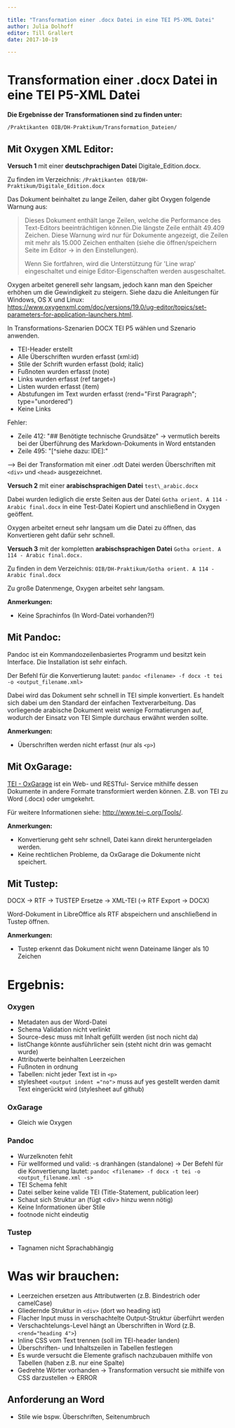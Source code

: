 ```yaml
---

title: "Transformation einer .docx Datei in eine TEI P5-XML Datei"
author: Julia Dolhoff
editor: Till Grallert
date: 2017-10-19

---
```


# Transformation einer .docx Datei in eine TEI P5-XML Datei

**Die Ergebnisse der Transformationen sind zu finden unter:**

`/Praktikanten OIB/DH-Praktikum/Transformation_Dateien/`

## Mit Oxygen XML Editor:

**Versuch 1** mit einer **deutschprachigen Datei** Digitale\_Edition.docx.

Zu finden im Verzeichnis: `/Praktikanten OIB/DH-Praktikum/Digitale_Edition.docx`


Das Dokument beinhaltet zu lange Zeilen, daher gibt Oxygen folgende Warnung aus:
> Dieses Dokument enthält lange Zeilen, welche die Performance des Text-Editors beeinträchtigen können.Die längste Zeile enthält 49.409 Zeichen.
> Diese Warnung wird nur für Dokumente angezeigt, die Zeilen mit mehr als 15.000 Zeichen enthalten (siehe die öffnen/speichern Seite im Editor -> in den Einstellungen).
> 
> Wenn Sie fortfahren, wird die Unterstützung für 'Line wrap' eingeschaltet und einige Editor-Eigenschaften werden ausgeschaltet.

Oxygen arbeitet generell sehr langsam, jedoch kann man den Speicher erhöhen um die Gewindigkeit zu steigern. Siehe dazu die Anleitungen für Windows, OS X und Linux: <https://www.oxygenxml.com/doc/versions/19.0/ug-editor/topics/set-parameters-for-application-launchers.html>.

In Transformations-Szenarien DOCX TEI P5 wählen und Szenario anwenden.

- TEI-Header erstellt
- Alle Überschriften wurden erfasst (xml:id)
- Stile der Schrift wurden erfasst (bold; italic)
- Fußnoten wurden erfasst (note)
- Links wurden erfasst (ref target=)
- Listen wurden erfasst (item)
- Abstufungen im Text wurden erfasst (rend="First Paragraph"; type="unordered")
- Keine Links


Fehler:

- Zeile 412: "## Benötigte technische Grundsätze" -> vermutlich bereits bei der Überführung des Markdown-Dokuments in Word entstanden
- Zeile 495: "[^siehe dazu: IDE]:"

--> Bei der Transformation mit einer .odt Datei werden Überschriften mit `<div>` und `<head>` ausgezeichnet.

**Versuch 2** mit einer **arabischsprachigen Datei** `test\_arabic.docx`


Dabei wurden lediglich die erste Seiten aus der Datei `Gotha orient. A 114 - Arabic final.docx` in eine Test-Datei Kopiert und anschließend in Oxygen geöffent.

Oxygen arbeitet erneut sehr langsam um die Datei zu öffnen, das Konvertieren geht dafür sehr schnell.


**Versuch 3** mit der kompletten **arabischsprachigen Datei** `Gotha orient. A 114 - Arabic final.docx.`

Zu finden in dem Verzeichnis:
`OIB/DH-Praktikum/Gotha orient. A 114 - Arabic final.docx`

Zu große Datenmenge, Oxygen arbeitet sehr langsam.

**Anmerkungen:**

- Keine Sprachinfos (In Word-Datei vorhanden?!)


## Mit Pandoc:

Pandoc ist ein Kommandozeilenbasiertes Programm und besitzt kein Interface.
Die Installation ist sehr einfach.

Der Befehl für die Konvertierung lautet:
`pandoc <filename> -f docx -t tei -o <output_filename.xml>`

Dabei wird das Dokument sehr schnell in TEI simple konvertiert. Es handelt sich dabei um den Standard der einfachen Textverarbeitung. Das vorliegende arabische Dokument weist wenige Formatierungen auf, wodurch der Einsatz von TEI Simple durchaus erwähnt werden sollte.

**Anmerkungen:**

- Überschriften werden nicht erfasst (nur als `<p>`)

## Mit OxGarage:

[TEI - OxGarage](http://www.tei-c.org/oxgarage/#) ist ein Web- und RESTful- Service mithilfe dessen Dokumente in andere Formate transformiert werden können. Z.B. von TEI zu Word (.docx) oder umgekehrt.

Für weitere Informationen siehe: <http://www.tei-c.org/Tools/>.

**Anmerkungen:**

- Konvertierung geht sehr schnell, Datei kann direkt heruntergeladen werden.
- Keine rechtlichen Probleme, da OxGarage die Dokumente nicht speichert.


## Mit Tustep:

DOCX -> RTF -> TUSTEP Ersetze -> XML-TEI (-> RTF Export -> DOCX)

Word-Dokument in LibreOffice als RTF abspeichern und anschließend in Tustep öffnen.

**Anmerkungen:**

- Tustep erkennt das Dokument nicht wenn Dateiname länger als 10 Zeichen

# Ergebnis:

### Oxygen

- Metadaten aus der Word-Datei
- Schema Validation nicht verlinkt
- Source-desc muss mit Inhalt gefüllt werden (ist noch nicht da)
- listChange könnte ausführlicher sein (steht nicht drin was gemacht wurde)
- Attributwerte beinhalten Leerzeichen
- Fußnoten in ordnung
- Tabellen: nicht jeder Text ist in `<p>`
- stylesheet `<output indent ="no">` muss auf yes gestellt werden damit Text eingerückt wird (stylesheet auf github)

### OxGarage

- Gleich wie Oxygen


### Pandoc

- Wurzelknoten fehlt
- Für wellformed und valid: -s dranhängen (standalone)
-> Der Befehl für die Konvertierung lautet:
`pandoc <filename> -f docx -t tei -o <output_filename.xml -s>`
- TEI Schema fehlt
- Datei selber keine valide TEI (Title-Statement, publication leer)
- Schaut sich Struktur an (fügt \<div> hinzu wenn nötig)
- Keine Informationen über Stile
- footnode nicht eindeutig

### Tustep
- Tagnamen nicht Sprachabhängig


# Was wir brauchen:

- Leerzeichen ersetzen aus Attributwerten (z.B. Bindestrich oder camelCase)
- Gliedernde Struktur in `<div>` (dort wo heading ist)
- Flacher Input muss in verschachtelte Output-Struktur überführt werden
- Verschachtelungs-Level hängt an Überschriften in Word (z.B. `<rend="heading 4">`)
- Inline CSS vom Text trennen (soll im TEI-header landen)
- Überschriften- und Inhaltszeilen in Tabellen festlegen
- Es wurde versucht die Elemente grafisch nachzubauen mithilfe von Tabellen (haben z.B. nur eine Spalte)
- Gedrehte Wörter vorhanden -> Transformation versucht sie mithilfe von CSS darzustellen -> ERROR


## Anforderung an Word

- Stile wie bspw. Überschriften, Seitenumbruch